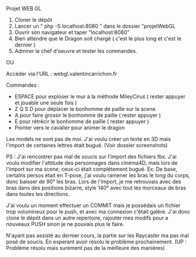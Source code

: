Projet WEB GL

1) Cloner le dépôt
2) Lancer un " php -S localhost:8080 " dans le dossier "projetWebGL
3) Ouvrir son navigateur et taper "localhost:8080"
4) Bien attendre que le Dragon soit chargé ( c'est le plus long et c'est le dernier )
5) Admirer le chef d'oeuvre et tester les commandes.

OU

Accéder via l'URL :  webgl.valentincarrichon.fr

Commandes :
  - ESPACE pour exploser le mur à la méthode MileyCirus ( rester appuyer et jouable une seule fois )
  - Z Q S D pour déplacer le bonhomme de paille sur la scene
  - A pour faire grossir le bonhomme de paille ( rester appuyer )
  - E pour rétrécir le bonhomme de paille ( rester appuyer )
  - Pointer vers le cavalier pour animer le dragon
  
Les models ne sont pas de moi. J'ai voulu créer un texte en 3D mais l'import de certaines lettres était bugué. (Voir dossier screenshots)

PS : J'ai rencontrer pas mal de soucis sur l'import des fichiers fbx. J'ai voulu modifier l'attitude des personnages dans cinéma4D, mais lors de l'import sur ma scene, ceux-ci était complétement bugué. Ex: De base, certains persos était en T-pose, j'ai voulu ramener les bras le long du corps, donc baisser de 90° les bras. Lors de l'import, je me retrouvais avec des bras dans des positions bizarre, style 140° avec tout les morceaux de bras dans toutes les directions.

J'ai voulu un moment effectuer un COMMIT mais je possédais un fichier trop volumineux pour le push, et avec ma connexion c'était galère. J'ai donc clone le dépôt dans un autre repertoire, rajouter mes modifs pour a nouveaux PUSH sinon je ne pouvais plus le faire.

N'ayant pas assisté au dernier cours, la partie sur les Raycaster ma pas mal posé de soucis. En esperant avoir résolu le problème prochainement. (UP : Problème résolu mais surement pas de la meilleure des manières)

